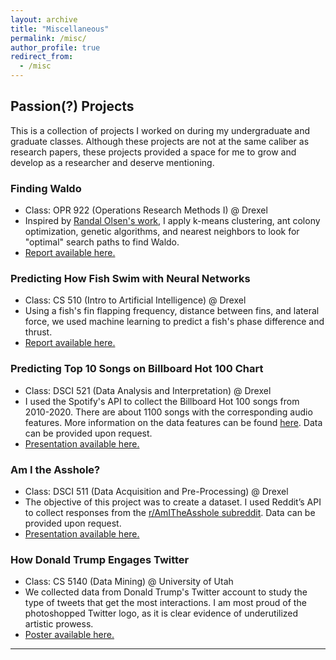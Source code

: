 ```yaml
---
layout: archive
title: "Miscellaneous"
permalink: /misc/
author_profile: true
redirect_from:
  - /misc
---
```

## Passion(?) Projects 
This is a collection of projects I worked on during my undergraduate and graduate classes. Although these projects are not at the same caliber as research papers, these projects provided a space for me to grow and develop as a researcher and deserve mentioning. 

### Finding Waldo 
- Class: OPR 922 (Operations Research Methods I) @ Drexel 
- Inspired by [Randal Olsen's work](http://www.randalolson.com/2015/02/03/heres-waldo-computing-the-optimal-search-strategy-for-finding-waldo/), I apply k-means clustering, ant colony optimization, genetic algorithms, and nearest neighbors to look for "optimal" search paths to find Waldo. 
-  <a href="/files/FindingWaldo-Buhler.pdf" target="_blank">Report available here.</a>

### Predicting How Fish Swim with Neural Networks
- Class: CS 510 (Intro to Artificial Intelligence) @ Drexel 
- Using a fish's fin flapping frequency, distance between fins, and lateral force, we used machine learning to predict a fish's phase difference and thrust. 
-  <a href="/files/FishSwim-BuhlerKadapa.pdf" target="_blank">Report available here.</a>

### Predicting Top 10 Songs on Billboard Hot 100 Chart
- Class: DSCI 521 (Data Analysis and Interpretation)  @ Drexel 
- I used the Spotify's API to collect the Billboard Hot 100 songs from 2010-2020. There are about 1100 songs with the corresponding audio features. More information on the data features can be found [here](https://developer.spotify.com/documentation/web-api/reference/#/operations/get-several-audio-features). Data can be provided upon request. 
-  <a href="/files/BillboardHot100-Buhler.pdf" target="_blank">Presentation available here.</a>

###  Am I the Asshole? 
- Class: DSCI 511 (Data Acquisition and Pre-Processing) @ Drexel 
- The objective of this project was to create a dataset. I used Reddit’s API to collect responses from the [r/AmITheAsshole subreddit](https://www.reddit.com/r/AmItheAsshole/). Data can be provided upon request. 
-  <a href="/files/AITA-Buhler.pdf" target="_blank">Presentation available here.</a>

### How Donald Trump Engages Twitter
- Class: CS 5140 (Data Mining) @ University of Utah
- We collected data from Donald Trump's Twitter account to study the type of tweets that get the most interactions. I am most proud of the photoshopped Twitter logo, as it is clear evidence of underutilized artistic prowess. 
-  <a href="/files/HowDonaldTrumpEngagesTwitter.pdf" target="_blank">Poster available here.</a>


---